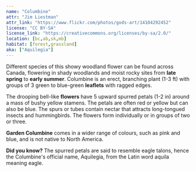 ```yaml
---
name: "Columbine"
attr: "Jim Liestman"
attr_link: "https://www.flickr.com/photos/gods-art/14104292452"
license: "CC BY-SA"
license_link: "https://creativecommons.org/licenses/by-sa/2.0/"
location: [bc,ab,sk,mb]
habitat: [forest,grassland]
aka: ["Aquilegia"]
---
```

Different species of this showy woodland flower can be found across Canada, flowering  in shady woodlands and moist rocky sites from **late spring** to **early summer**. Columbine is an erect, branching plant (1-3 ft) with groups of 3 green to blue-green **leaflets** with ragged edges. 

The drooping bell-like **flowers** have 5 upward spurred petals (1-2 in) around a mass of bushy yellow stamens. The petals are often red or yellow but can also be blue. The spurs or tubes contain nectar that attracts long-tongued insects and hummingbirds. The flowers form individually or in groups of two or three.

**Garden Columbine** comes in a wider range of colours, such as pink and blue, and is not native to North America.

**Did you know?** The spurred petals are said to resemble eagle talons, hence the Columbine's official name, Aquilegia, from the Latin word aquila meaning eagle. 
